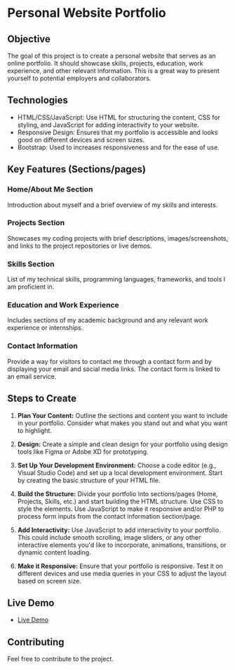 # Personal Website Portfolio

## Objective

The goal of this project is to create a personal website that serves as an online portfolio. It should showcase skills, projects, education, work experience, and other relevant information. This is a great way to present yourself to potential employers and collaborators.

## Technologies

- HTML/CSS/JavaScript: Use HTML for structuring the content, CSS for styling, and JavaScript for adding interactivity to your website.
- Responsive Design: Ensures that my portfolio is accessible and looks good on different devices and screen sizes.
- Bootstrap: Used to increases responsiveness and for the ease of use.

## Key Features (Sections/pages)

### Home/About Me Section

Introduction about myself and a brief overview of my skills and interests.

### Projects Section

Showcases my coding projects with brief descriptions, images/screenshots, and links to the project repositories or live demos.

### Skills Section

List of my technical skills, programming languages, frameworks, and tools I am proficient in.

### Education and Work Experience

Includes sections of my academic background and any relevant work experience or internships.

### Contact Information

Provide a way for visitors to contact me through a contact form and by displaying your email and social media links. The contact form is linked to an email service.

## Steps to Create

1. **Plan Your Content:**
   Outline the sections and content you want to include in your portfolio. Consider what makes you stand out and what you want to highlight.

2. **Design:**
   Create a simple and clean design for your portfolio using design tools like Figma or Adobe XD for prototyping.

3. **Set Up Your Development Environment:**
   Choose a code editor (e.g., Visual Studio Code) and set up a local development environment. Start by creating the basic structure of your HTML file.

4. **Build the Structure:**
   Divide your portfolio into sections/pages (Home, Projects, Skills, etc.) and start building the HTML structure. Use CSS to style the elements. Use JavaScript to make it responsive and/or PHP to process form inputs from the contact information section/page.

5. **Add Interactivity:**
   Use JavaScript to add interactivity to your portfolio. This could include smooth scrolling, image sliders, or any other interactive elements you'd like to incorporate, animations, transitions, or dynamic content loading.

6. **Make it Responsive:**
   Ensure that your portfolio is responsive. Test it on different devices and use media queries in your CSS to adjust the layout based on screen size.

## Live Demo

- [Live Demo](https://liebenbekker.github.io/)

## Contributing

Feel free to contribute to the project.

